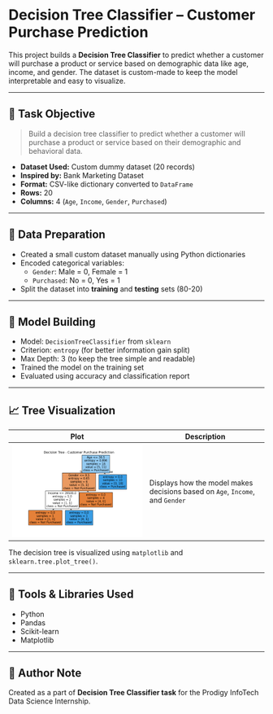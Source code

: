 # Decision Tree Classifier – Customer Purchase Prediction

This project builds a **Decision Tree Classifier** to predict whether a customer will purchase a product or service based on demographic data like age, income, and gender. The dataset is custom-made to keep the model interpretable and easy to visualize.

---

## 📌 Task Objective

> Build a decision tree classifier to predict whether a customer will purchase a product or service based on their demographic and behavioral data.  

- **Dataset Used:** Custom dummy dataset (20 records)
- **Inspired by:** Bank Marketing Dataset
- **Format:** CSV-like dictionary converted to `DataFrame`
- **Rows:** 20  
- **Columns:** 4 (`Age`, `Income`, `Gender`, `Purchased`)

---

## 🧹 Data Preparation

- Created a small custom dataset manually using Python dictionaries
- Encoded categorical variables:
  - `Gender`: Male = 0, Female = 1  
  - `Purchased`: No = 0, Yes = 1
- Split the dataset into **training** and **testing** sets (80-20)

---

## 🌳 Model Building

- Model: `DecisionTreeClassifier` from `sklearn`
- Criterion: `entropy` (for better information gain split)
- Max Depth: 3 (to keep the tree simple and readable)
- Trained the model on the training set
- Evaluated using accuracy and classification report

---

## 📈 Tree Visualization

| Plot | Description |
|------|-------------|
|![Decision Tree](DecisionTree.png) | Displays how the model makes decisions based on `Age`, `Income`, and `Gender` |

The decision tree is visualized using `matplotlib` and `sklearn.tree.plot_tree()`. 

---

## 🔧 Tools & Libraries Used

- Python
- Pandas
- Scikit-learn
- Matplotlib

---

## 🧠 Author Note

Created as a part of **Decision Tree Classifier task** for the Prodigy InfoTech Data Science Internship.
